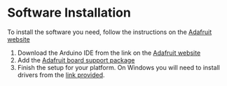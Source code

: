 # Software Installation

To install the software you need, follow the instructions on the [Adafruit website](https://learn.adafruit.com/adafruit-arduino-ide-setup/arduino-1-dot-6-x-ide)

1. Download the Arduino IDE from the link on the [Adafruit website](https://learn.adafruit.com/adafruit-arduino-ide-setup/arduino-1-dot-6-x-ide)
1. Add the [Adafruit board support package](https://learn.adafruit.com/adafruit-arduino-ide-setup/arduino-1-dot-6-x-ide#add-the-adafruit-board-support-package)
1. Finish the setup for your platform. On Windows you will need to install drivers from the [link provided](https://learn.adafruit.com/adafruit-arduino-ide-setup/arduino-1-dot-6-x-ide#manage-board-support).
